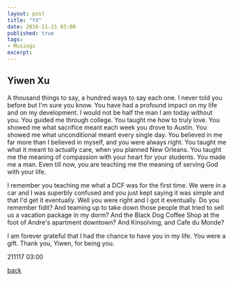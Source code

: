 ```yaml
---
layout: post
title: "YX"
date: 2016-11-21 03:00
published: true
tags:
- Musings
excerpt:
---
```


## [](#header-2)Yiwen Xu

A thousand things to say, a hundred ways to say each one. I never told you before but I'm sure you know. You have had a profound impact on my life and on my development. I would not be half the man I am today without you. You guided me through college. You taught me how to truly love. You showed me what sacrifice meant each week you drove to Austin. You showed me what unconditional meant every single day. You believed in me far more than I believed in myself, and you were always right. You taught me what it meant to actually care, when you planned New Orleans. You taught me the meaning of compassion with your heart for your students. You made me a man. Even till now, you are teaching me the meaning of serving God with your life.

I remember you teaching me what a DCF was for the first time. We were in a car and I was superbly confused and you just kept saying it was simple and that I'd get it eventually. Well you were right and I got it eventually. Do you remember fidit? And teaming up to take down those people that tried to sell us a vacation package in my dorm? And the Black Dog Coffee Shop at the foot of Andre's apartment downtown? And Kinsolving, and Cafe du Monde?

I am forever grateful that I had the chance to have you in my life. You were a gift. Thank you, Yiwen, for being you.

211117 03:00

[back](/index)
